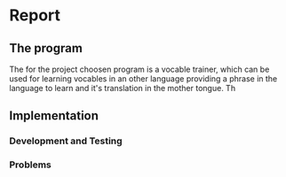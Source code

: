 # Report
## The program
The for the project choosen program is a vocable trainer, which can be used for learning vocables in an other language providing a phrase in the language to learn and it's translation in the mother tongue. Th
## Implementation
### Development and Testing
### Problems
<!--stackedit_data:
eyJoaXN0b3J5IjpbMzM0NzAwNzQxLC04MjU4OTg0MywtMzkzMD
Q5MjgyXX0=
-->